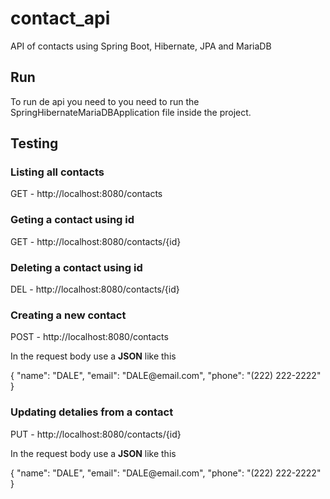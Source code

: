 # contact_api
API of contacts using Spring Boot, Hibernate, JPA and MariaDB

<h2>Run</h2>

<p>To run de api you need to you need to run the SpringHibernateMariaDBApplication file inside the project.</p>

<h2>Testing</h2>
<h3>Listing all contacts</h3>

<p>GET - http://localhost:8080/contacts</p>

<h3>Geting a contact using id</h3>
<p>GET - http://localhost:8080/contacts/{id}</p>

<h3>Deleting a contact using id</h3>
<p>DEL - http://localhost:8080/contacts/{id}</p>

<h3>Creating a new contact</h3>
<p>POST - http://localhost:8080/contacts</p>
<p>In the request body use a <b>JSON</b> like this</p>
<p>{
    "name": "DALE",
    "email": "DALE@email.com",
    "phone": "(222) 222-2222"
  }</p>

<h3>Updating detalies from a contact</h3>
<p>PUT - http://localhost:8080/contacts/{id}</p>
<p>In the request body use a <b>JSON</b> like this</p>
<p>{
    "name": "DALE",
    "email": "DALE@email.com",
    "phone": "(222) 222-2222"
  }</p>
